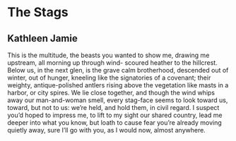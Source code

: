# The Stags
## Kathleen Jamie
This is the multitude, the beasts
you wanted to show me, drawing me
upstream, all morning up through wind-
scoured heather to the hillcrest.
Below us, in the next glen, is the grave
calm brotherhood, descended
out of winter, out of hunger, kneeling
like the signatories of a covenant;
their weighty, antique-polished antlers
rising above the vegetation
like masts in a harbor, or city spires.
We lie close together, and though the wind
whips away our man-and-woman smell, every
stag-face seems to look toward us, toward,
but not to us: we’re held, and hold them,
in civil regard. I suspect you’d
hoped to impress me, to lift to my sight
our shared country, lead me deeper
into what you know, but loath
to cause fear you’re already moving
quietly away, sure I’ll go with you,
as I would now, almost anywhere.